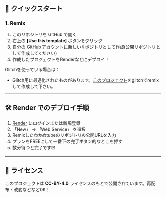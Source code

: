 ## 🚀 クイックスタート

### 1. Remix

1. このリポジトリを GitHub で開く
2. 右上の **[Use this template]** ボタンをクリック
3. 自分の GitHub アカウントに新しいリポジトリとして作成(公開リポジトリとして作成してください)
4. 作成したプロジェクトをRenderなどにデプロイ！

Glitchを使っている場合は：

- Glitch用に最適化されたものがあります。[このプロジェクト](https://glitch.com/edit/#!/wakamyda)をglitchでremixして作成して下さい。

---

## 🛠 Render でのデプロイ手順

1. [Render](https://render.com/) にログインまたは新規登録
2. 「New」 → 「Web Service」 を選択
3. Remixしたわかめtubeのリポジトリの公開URLを入力
4. プランをFREEにして一番下の完了ボタン的なとこを押す
5. 数分待つと完了です☑️

---

## 📄 ライセンス

このプロジェクトは **CC-BY-4.0** ライセンスのもとで公開されています。再配布・改変などなどOK！
